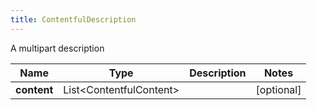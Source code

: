 ```yaml
---
title: ContentfulDescription
---
```




A multipart description

| Name | Type | Description | Notes |
|------------ | ------------- | ------------- | -------------|
| **content** | List&lt;ContentfulContent&gt; |  | [optional]  |
